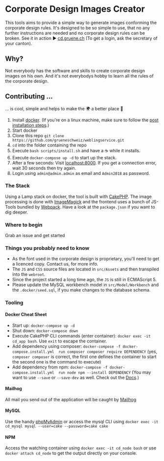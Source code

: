# Corporate Design Images Creator
This tools aims to provide a simple way to generate images conforming the corporate design rules.
It's designed to be so simple to use, that no any further instructions are needed and no corporate
design rules can be broken.
See it in action ▶️ [cd.gruene.ch](https://cd.gruene.ch) (To get a login, ask the secretary of your
 canton).

## Why?
Not everybody has the software and skills to create corporate design images on his own. And it's not
everybodys hobby to learn all the rules of the corporate design.

## Contributing ...
... is cool, simple and helps to make the 🌍 a better place 🤩
1. Install [docker](https://docker.com). (If you're on a linux machine, make sure to follow the 
[post installation steps](https://docs.docker.com/install/linux/linux-postinstall/).)
1. Start docker
1. Clone this repo `git clone https://github.com/grueneschweiz/weblingservice.git`
1. `cd` into the folder containing the repo
1. Execute `bash scripts/install.sh` and have a ☕️ while 
it installs. 
1. Execute `docker-compose up -d` to start up the stack.
1. After a few seconds: Visit [localhost:8000](http://localhost:8000). If you
get a connection error, wait 30 seconds then try again.
1. Login using `admin@admin.admin` as email and `Admin2018` as password.

### The Stack
Using a Lamp stack on docker, the tool is built with [CakePHP](https://cakephp.org/). The image
processing is done with [ImageMagick](http://php.net/manual/en/book.imagick.php) and the frontend
uses a bunch of JS-Tools bundled by [Webpack](https://webpack.js.org/). Have a look at the `package.json`
if you want to dig deeper.

### Where to begin
Grab an issue and get started

### Things you probably need to know
- As the font used in the corporate design is proprietary, you'll need to get a licenced copy. 
Contact us, for more info.
- The `JS` and `CSS` source files are located in `src/Assets` and then transpiled into the `webroot`.
- Since the project started a long time ago, the `JS` is still in ECMAScript 5.
- Please update the MySQL workbench model in `src/Model/Workbench` and the `.docker/seed.sql`, if you 
make changes to the database schema. 

### Tooling
#### Docker Cheat Sheet
- Start up: `docker-compose up -d`
- Shut down: `docker-compose down`
- Execute CakePHP CLI commands (enter container): `docker exec -it cd_app bash`. 
Use `exit` to escape the container.
- Add dependency using composer: `docker-compose -f docker-compose.install.yml 
run composer composer require DEPENDENCY` (yes, `composer composer` is correct,
the first one defines the container to start the second one is the command to
execute)
- Add dependency from npm: `docker-compose -f docker-compose.install.yml 
run node npm --install DEPENDENCY` (You may want to use `--save` or `--save-dev` as
well. Check out the [Docs](https://docs.npmjs.com/cli/install).)

#### Mailhog
All mail you send out of the application will be caught by [Mailhog](http://localhost:8020)

#### MySQL
Use the handy [phpMyAdmin](http://localhost:8010) or access the mysql CLI using
`docker exec -it cd_mysql mysql --user=cake --password=cake cake` 

#### NPM
Access the watching container using `docker exec -it cd_node bash` or use 
`docker attach cd_node` to get the output directly on your console.
